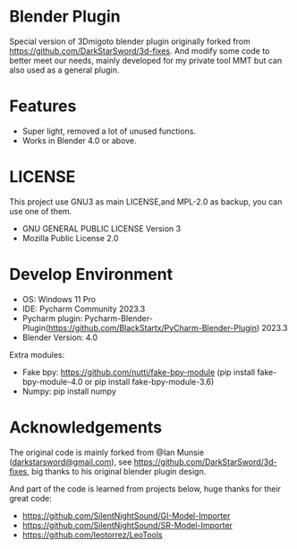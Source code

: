 # Blender Plugin
Special version of 3Dmigoto blender plugin originally forked from https://github.com/DarkStarSword/3d-fixes.
And modify some code to better meet our needs, mainly developed for my private tool MMT 
but can also used as a general plugin.

# Features
- Super light, removed a lot of unused functions.
- Works in Blender 4.0 or above.

# LICENSE
This project use GNU3 as main LICENSE,and MPL-2.0 as backup, you can use one of them.
- GNU GENERAL PUBLIC LICENSE Version 3
- Mozilla Public License 2.0

# Develop Environment
- OS: Windows 11 Pro
- IDE: Pycharm Community 2023.3
- Pycharm plugin: Pycharm-Blender-Plugin(https://github.com/BlackStartx/PyCharm-Blender-Plugin) 2023.3
- Blender Version: 4.0

Extra modules: 
- Fake bpy: https://github.com/nutti/fake-bpy-module (pip install fake-bpy-module-4.0 or pip install fake-bpy-module-3.6)
- Numpy: pip install numpy

# Acknowledgements
The original code is mainly forked from @Ian Munsie (darkstarsword@gmail.com),
see https://github.com/DarkStarSword/3d-fixes,
big thanks to his original blender plugin design.

And part of the code is learned from projects below, huge thanks for their great code:
- https://github.com/SilentNightSound/GI-Model-Importer
- https://github.com/SilentNightSound/SR-Model-Importer
- https://github.com/leotorrez/LeoTools
